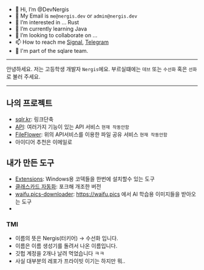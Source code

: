 - 👋 Hi, I’m @DevNergis
- 📧 My Email is `me@nergis.dev` or `admin@nergis.dev`
- 👀 I’m interested in ... Rust
- 🌱 I’m currently learning Java
- 💞️ I’m looking to collaborate on ...
- 📫 How to reach me [Signal](https://signal.me/#eu/gFAqJT5rwCosKhWH156r-YiU2XuxQi4a035OOGfOpTxCpyG6QalJb4TXqBu16i8s), [Telegram](https://t.me/Dev_Nergis)
- 🏢 I'm part of the sqlare team.

---

안녕하세요. 저는 고등학생 개발자 `Nergis`에요.
부르실떄에는 `데브` 또는 `수선화` 혹은 `선화`로 불러 주세요.

---

## 나의 프로젝트
- [sqlr.kr](https://sqlr.kr): 링크단축
- [API](https://api.nergis.dev): 여러가지 기능이 있는 API 서비스 `현재 작동안함`
- [FileFlower](https://file.nergis.dev): 위의 API서비스를 이용한 파일 공유 서비스 `현재 작동안함`
- 아이디어 추천은 이메일로

## 내가 만든 도구
- [Extensions](https://github.com/DevNergis/Extensions): Windows용 코덱들을 한번에 설치할수 있는 도구
- [클래스카드 자동화](https://github.com/DevNergis/classcard_hack): 포크해 개조한 버전
- [waifu.pics-downloader](https://github.com/DevNergis/waifu.pics-downloader): https://waifu.pics 에서 AI 학습용 이미지들을 받아오는 도구
- 

### TMI
- 이름의 뜻은 Nergis(터키어) -> 수선화 입니다.
- 이름은 이름 생성기를 돌려서 나온 이름입니다.
- 깃헙 계정을 2개나 날려 먹었습니다 ㅋㅋ
- 사실 대부분의 레포가 프라이빗 이기는 하지만 뭐..


<!---
DevNergis/DevNergis is a ✨ special ✨ repository because its `README.md` (this file) appears on your GitHub profile.
You can click the Preview link to take a look at your changes.
--->
